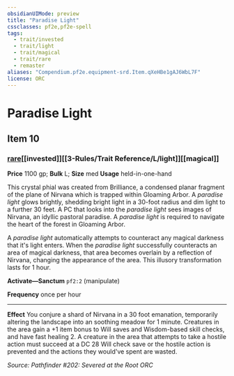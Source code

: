 ```yaml
---
obsidianUIMode: preview
title: "Paradise Light"
cssclasses: pf2e,pf2e-spell
tags:
  - trait/invested
  - trait/light
  - trait/magical
  - trait/rare
  - remaster
aliases: "Compendium.pf2e.equipment-srd.Item.qXeHBe1gAJ6WbL7F"
license: ORC
---
```

# Paradise Light
## Item 10
### [rare](rare "Rare Rarity Trait")[[invested]][[3-Rules/Trait Reference/L/light]][[magical]]


**Price** 1100 gp; 
**Bulk** L; **Size** med
**Usage** held-in-one-hand

This crystal phial was created from Brilliance, a condensed planar fragment of the plane of Nirvana which is trapped within Gloaming Arbor. A _paradise light_ glows brightly, shedding bright light in a 30-foot radius and dim light to a further 30 feet. A PC that looks into the _paradise light_ sees images of Nirvana, an idyllic pastoral paradise. A _paradise light_ is required to navigate the heart of the forest in Gloaming Arbor.

A _paradise light_ automatically attempts to counteract any magical darkness that it's light enters. When the _paradise light_ successfully counteracts an area of magical darkness, that area becomes overlain by a reflection of Nirvana, changing the appearance of the area. This illusory transformation lasts for 1 hour.

**Activate—Sanctum** `pf2:2` (manipulate)

**Frequency** once per hour

* * *

**Effect** You conjure a shard of Nirvana in a 30 foot emanation, temporarily altering the landscape into an soothing meadow for 1 minute. Creatures in the area gain a +1 item bonus to Will saves and Wisdom-based skill checks, and have fast healing 2. A creature in the area that attempts to take a hostile action must succeed at a DC 28 Will check save or the hostile action is prevented and the actions they would've spent are wasted.

*Source: Pathfinder #202: Severed at the Root*
*ORC*